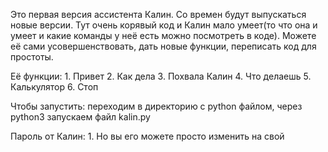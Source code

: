 Это первая версия ассистента Калин.
Со времен будут выпускаться новые версии. Тут очень корявый код и Калин мало умеет(то что она и умеет и какие команды у неё есть можно посмотреть в коде).
Можете её сами усовершенствовать, дать новые функции, переписать код для простоты.


Её функции:
	1. Привет
 	2. Как дела
	3. Похвала Калин
	4. Что делаешь
	5. Калькулятор
	6. Стоп



Чтобы запустить: переходим в директорию с python файлом, через python3 запускаем файл kalin.py



Пароль от Калин: 1. Но вы его можете просто изменить на свой
